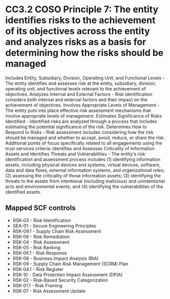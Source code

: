 # CC3.2 COSO Principle 7: The entity identifies risks to the achievement of its objectives across the entity and analyzes risks as a basis for determining how the risks should be managed
Includes Entity, Subsidiary, Division, Operating Unit, and Functional Levels - The entity identifies and assesses risk at the entity, subsidiary, division, operating unit, and functional levels relevant to the achievement of objectives. Analyzes Internal and External Factors - Risk identification considers both internal and external factors and their impact on the achievement of objectives. Involves Appropriate Levels of Management - The entity puts into place effective risk assessment mechanisms that involve appropriate levels of management. Estimates Significance of Risks Identified - Identified risks are analyzed through a process that includes estimating the potential significance of the risk. Determines How to Respond to Risks - Risk assessment includes considering how the risk should be managed and whether to accept, avoid, reduce, or share the risk. Additional points of focus specifically related to all engagements using the trust services criteria: Identifies and Assesses Criticality of Information Assets and Identifies Threats and Vulnerabilities - The entity's risk identification and assessment process includes (1) identifying information assets, including physical devices and systems, virtual devices, software, data and data flows, external information systems, and organizational roles; (2) assessing the criticality of those information assets; (3) identifying the threats to the assets from intentional (including malicious) and unintentional acts and environmental events; and (4) identifying the vulnerabilities of the identified assets.
## Mapped SCF controls
- RSK-03 - Risk Identification
- SEA-01 - Secure Engineering Principles
- RSK-09.1 - Supply Chain Risk Assessment
- RSK-06 - Risk Remediation
- RSK-04 - Risk Assessment
- RSK-05 - Risk Ranking
- RSK-06.1 - Risk Response
- RSK-08 - Business Impact Analysis (BIA)
- RSK-09 - Supply Chain Risk Management (SCRM) Plan
- RSK-04.1 - Risk Register
- RSK-10 - Data Protection Impact Assessment (DPIA)
- RSK-02 - Risk-Based Security Categorization
- RSK-01.1 - Risk Framing
- RSK-07 - Risk Assessment Update